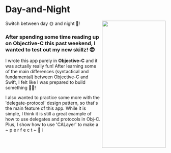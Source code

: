 # Day-and-Night 
<img src="https://media.giphy.com/media/f9HMTrVbhZNcmJz2XD/giphy.gif" width="200" height="400" img align="right">
Switch between day 🌞 and night 🌚! 

### After spending some time reading up on Objective-C this past weekend, I wanted to test out my new skillz! 😎

I wrote this app purely in **Objective-C** and it was actually really fun! After learning some of the main differences (syntactical and fundamental) between Objective-C and Swift, I felt like I was prepared to build something 👷‍🛠️!

I also wanted to practice some more with the 'delegate-protocol' design pattern, so that's the main feature of this app. While it is simple, I think it is still a great example of how to use delegates and protocols in Obj-C. Plus, I show how to use 'CALayer' to make a  ~ p e r f e c t ~ 🔵 ❕


